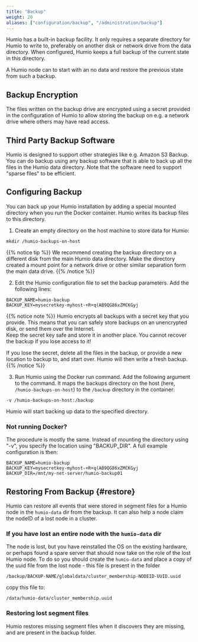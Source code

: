 ```yaml
---
title: "Backup"
weight: 20
aliases: ["configuration/backup", "/administration/backup"]
---
```


Humio has a built-in backup facility. It only requires a separate
directory for Humio to write to, preferably on another disk or network
drive from the data directory. When configured, Humio keeps a full
backup of the current state in this directory.

A Humio node can to start with an no data and restore the previous
state from such a backup.

## Backup Encryption

The files written on the backup drive are encrypted using a secret provided in the configuration of Humio to
allow storing the backup on e.g. a network drive where others may have
read access.

## Third Party Backup Software

Humio is designed to support other strategies like e.g. Amazon S3 Backup.
You can do backup using any backup software that is able to back up
all the files in the Humio data directory.
Note that the software need to support "sparse files" to be efficient.

## Configuring Backup

You can back up your Humio installation by adding a special mounted directory
when you run the Docker container. Humio writes its backup files to this directory.

1. Create an empty directory on the host machine to store data for Humio:

```shell
mkdir /humio-backups-on-host
```

{{% notice tip %}}
We recommend creating the backup directory on a
different disk from the main Humio data directory. Make the directory
created a mount point for a network drive or other similar separation
form the main data drive.
{{% /notice %}}

2. Edit the Humio configuration file to set the backup parameters. Add the following lines:

```shell
BACKUP_NAME=humio-backup
BACKUP_KEY=mysecretkey-myhost-+R+q(AB9QG86xZMCKGyj
```

{{% notice note %}}
Humio encrypts all backups with a secret key that you provide. This means that you can safely
store backups on an unencrypted disk, or send them over the Internet.  
Keep the secret key safe and store it in another place. You cannot recover
the backup if you lose access to it!

If you lose the secret, delete all the files in the backup,
or provide a new location to backup to, and start over.
Humio will then write a fresh backup.
{{% /notice %}}

3. Run Humio using the Docker run command. Add the following argument to the command. It maps the backups directory on the host (here, `/humio-backups-on-host`) to the `/backup` directory in the container:

```shell
-v /humio-backups-on-host:/backup
```

Humio will start backing up data to the specified directory.

### Not running Docker?
The procedure is mostly the same.
Instead of mounting the directory using "-v", you specify the location using "BACKUP_DIR".
A full example configuration is then:

```shell
BACKUP_NAME=humio-backup
BACKUP_KEY=mysecretkey-myhost-+R+q(AB9QG86xZMCKGyj
BACKUP_DIR=/mnt/my-net-server/humio-backup01
```

## Restoring From Backup {#restore}

Humio can restore all events that were stored in segment files for a Humio node
in the `humio-data` dir from the backup.
It can also help a node claim the nodeID of a lost node in a cluster.

### If you have lost an entire node with the `humio-data` dir

The node is lost, but you have reinstalled the OS on the existing
hardware, or perhaps found a spare server that should now take on the
role of the lost Humio node. To do so you should create the
`humio-data` and place a copy of the uuid file from the lost node -
this file is present in the folder
```
/backup/BACKUP-NAME/globaldata/cluster_membership-NODEID-UUID.uuid
```

copy this file to:

```
/data/humio-data/cluster_membership.uuid
```

### Restoring lost segment files
Humio restores missing segment files when it discovers they are missing,
and are present in the backup folder.
